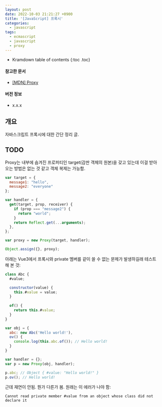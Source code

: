 ```yaml
---
layout: post
date: 2022-10-03 21:21:27 +0900
title: '[JavaScript] 프록시'
categories:
  - javascript
tags:
  - ecmascript
  - javascript
  - proxy
---
```


* Kramdown table of contents
{:toc .toc}

#### 참고한 문서

- [\[MDN\] Proxy](https://developer.mozilla.org/en-US/docs/Web/JavaScript/Reference/Global_Objects/Proxy)

#### 버전 정보

- x.x.x

## 개요

자바스크립트 프록시에 대한 간단 정리 글.

## TODO

Proxy는 내부에 숨겨진 프로퍼티인 target(감싼 객체의 원본)을 갖고 있는데 이걸 받아오는 방법은 없는 것 같고 객체 복제는 가능함.

```js
var target = {
  message1: "hello",
  message2: "everyone"
};

var handler = {
  get(target, prop, receiver) {
    if (prop === "message2") {
      return "world";
    }
    return Reflect.get(...arguments);
  },
};

var proxy = new Proxy(target, handler);

Object.assign({}, proxy);
```

아래는 Vue3에서 프록시와 private 멤버를 같이 쓸 수 없는 문제가 발생하길래 테스트해 본 것:

```js
class Abc {
  #value;

  constructor(value) {
    this.#value = value;
  }
  
  of() {
    return this.#value;
  }
}

var obj = {
  abc: new Abc('Hello world!'),
  ov() {
    console.log(this.abc.of()); // Hello world!
  }
}

var handler = {};
var p = new Proxy(obj, handler);

p.abc; // Object { #value: "Hello world!" }
p.ov(); // Hello world!
```

근데 재연이 안됨. 뭔가 다른가 봄. 원래는 이 에러가 나야 함:

```
Cannot read private member #value from an object whose class did not declare it
```
